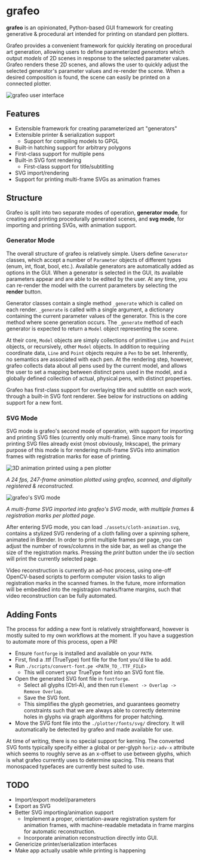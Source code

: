 # grafeo

**grafeo** is an opinionated, Python-based GUI framework for creating generative & procedural art intended for printing on standard pen plotters.

Grafeo provides a convenient framework for quickly iterating on procedural art generation, allowing users to define parameterized *generators* which output *models* of 2D scenes in response to the selected parameter values. Grafeo renders these 2D scenes, and allows the user to quickly adjust the selected generator's parameter values and re-render the scene. When a desired composition is found, the scene can easily be printed on a connected plotter.

![grafeo user interface](https://i.imgur.com/6oz4MtG.jpeg)

## Features

* Extensible framework for creating parameterized art "generators"
* Extensible printer & serialization support
  * Support for compiling models to GPGL
* Built-in hatching support for arbitrary polygons
* First-class support for multiple pens
* Built-in SVG font rendering
  * First-class support for title/subtitling
* SVG import/rendering
* Support for printing multi-frame SVGs as animation frames

## Structure

Grafeo is split into two separate modes of operation, **generator mode**, for creating and printing procedurally generated scenes, and **svg mode**, for importing and printing SVGs, with animation support.

### Generator Mode
The overall structure of grafeo is relatively simple. Users define `Generator` classes, which accept a number of `Parameter` objects of different types (enum, int, float, bool, etc.). Available generators are automatically added as options in the GUI. When a generator is selected in the
GUI, its available parameters appear and are able to be edited by the user. At any time, you can re-render the model with the current parameters by selecting the **render** button.

Generator classes contain a single method `_generate` which is called on each render. `_generate` is called with a single argument, a dictionary containing the current parameter values of the generator. This is the core method where scene generation occurs. The `_generate` method of each generator is expected to return a `Model` object representing the scene.

At their core, `Model` objects are simply collections of primitive `Line` and `Point` objects, or recursively, other `Model` objects. In addition to requiring coordinate data, `Line` and `Point` objects require a `Pen` to be set. Inherently, no semantics are associated with each pen. At the rendering step, however, grafeo collects data about all pens used by the current model, and allows the user to set a mapping between distinct pens used in the model, and a globally defined collection of actual, physical pens, with distinct properties.

Grafeo has first-class support for overlaying title and subtitle on each work, through a built-in SVG font renderer. See below for instructions on adding support for a new font.

### SVG Mode

SVG mode is grafeo's second mode of operation, with support for importing and printing SVG files (currently only multi-frame). Since many tools for printing SVG files already exist (most obviously, Inkscape), the primary purpose of this mode is for rendering multi-frame SVGs into animation frames with registration marks for ease of printing.

![3D animation printed using a pen plotter](https://i.imgur.com/p2V15QB.gif)

*A 24 fps, 247-frame animation plotted using grafeo, scanned, and digitally registered & reconstructed.*


![grafeo's SVG mode](https://i.imgur.com/rFNCnAS.png)

*A multi-frame SVG imported into grafeo's SVG mode, with multiple frames & registration marks per plotted page.*

After entering SVG mode, you can load `./assets/cloth-animation.svg`, contains a stylized SVG rendering of a cloth falling over a spinning sphere, animated in Blender. In order to print multiple frames per page, you can adjust the number of rows/columns in the side bar, as well as change the size of the registration marks. Pressing the *print* button under the i/o section will print the currently selected page.

Video reconstruction is currently an ad-hoc process, using one-off OpenCV-based scripts to perform computer vision tasks to align registration marks in the scanned frames. In the future, more information will be embedded into the registragion marks/frame margins, such that video reconstruction can be fully automated.

## Adding Fonts

The process for adding a new font is relatively straightforward, however is mostly suited to my own workflows at the moment. If you have a suggestion to automate more of this process, open a PR!

* Ensure `fontforge` is installed and available on your `PATH`.
* First, find a .ttf (TrueType) font file for the font you'd like to add.
* Run `./scripts/convert-font.pe <PATH_TO_.TTF_FILE>`
  * This will convert your TrueType font into an SVG font file.
* Open the generated SVG font file in `fontforge`.
  * Select all glyphs (Ctrl-A), and then run `Element -> Overlap -> Remove Overlap`.
  * Save the SVG font.
  * This simplifies the glyph geometries, and guarantees geometry constraints such that we are always able to correctly determine holes in glyphs via graph algorithms for proper hatching.
* Move the SVG font file into the `./plotter/fonts/svg/` directory. It will automatically be detected by grafeo and made available for use.

At time of writing, there is no special support for kerning. The converted SVG fonts typically specify either a global or per-glyph `horiz-adv-x` attribute which seems to roughly serve as an x-offset to use between glyphs, which is what grafeo currently uses to determine spacing. This means that monospaced typefaces are currently best suited to use.

## TODO

* Import/export model/parameters
* Export as SVG
* Better SVG importing/animation support
  * Implement a proper, orientation-aware registration system for animation frames, with machine-readable metadata in frame margins for automatic reconstruction.
  * Incorporate animation reconstruction directly into GUI.
* Genericize printer/serialization interfaces
* Make app actually usable while printing is happening
